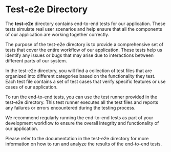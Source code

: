 # Test-e2e Directory

The **test-e2e** directory contains end-to-end tests for our application. These tests simulate real user scenarios and help ensure that all the components of our application are working together correctly.

The purpose of the test-e2e directory is to provide a comprehensive set of tests that cover the entire workflow of our application. These tests help us identify any issues or bugs that may arise due to interactions between different parts of our system.

In the test-e2e directory, you will find a collection of test files that are organized into different categories based on the functionality they test. Each test file contains a set of test cases that verify specific features or use cases of our application.

To run the end-to-end tests, you can use the test runner provided in the test-e2e directory. This test runner executes all the test files and reports any failures or errors encountered during the testing process.

We recommend regularly running the end-to-end tests as part of your development workflow to ensure the overall integrity and functionality of our application.

Please refer to the documentation in the test-e2e directory for more information on how to run and analyze the results of the end-to-end tests.